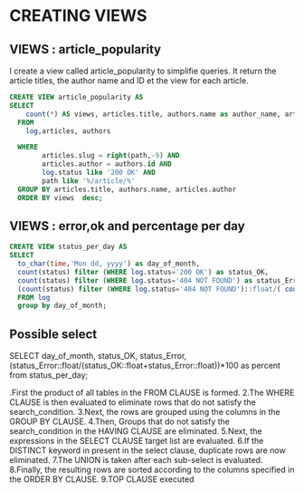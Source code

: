 # CREATING VIEWS


## VIEWS : article_popularity
I create a view called article_popularity to simplifie queries. 
It return the article titles, the author name and ID et the view for each article.

```SQL 
CREATE VIEW article_popularity AS
SELECT 
    count(*) AS views, articles.title, authors.name as author_name, articles.author as author_id
  FROM 
    log,articles, authors 

  WHERE   
        articles.slug = right(path,-9) AND
        articles.author = authors.id AND
        log.status like '200 OK' AND 
        path like '%/article/%' 
  GROUP BY articles.title, authors.name, articles.author
  ORDER BY views  desc;
```

## VIEWS : error,ok and percentage per day

```SQL
CREATE VIEW status_per_day AS
SELECT
  to_char(time,'Mon dd, yyyy') as day_of_month,
  count(status) filter (WHERE log.status='200 OK') as status_OK,
  count(status) filter (WHERE log.status='404 NOT FOUND') as status_Error,
  (count(status) filter (WHERE log.status='404 NOT FOUND')::float/( count(status) filter (WHERE log.status='200 OK')+ count(status) filter (WHERE log.status='404 NOT FOUND')))*100 AS error_percent
  FROM log
  group by day_of_month;
```

## Possible select
SELECT day_of_month, status_OK, status_Error, (status_Error::float/(status_OK::float+status_Error::float))*100 as percent from status_per_day;

.First the product of all tables in the FROM CLAUSE is formed.
2.The WHERE CLAUSE is then evaluated to eliminate rows that do not satisfy the search_condition.
3.Next, the rows are grouped using the columns in the GROUP BY CLAUSE.
4.Then, Groups that do not satisfy the search_condition in the HAVING CLAUSE are eliminated.
5.Next, the expressions in the SELECT CLAUSE target list are evaluated.
6.If the DISTINCT keyword in present in the select clause, duplicate rows are now eliminated.
7.The UNION is taken after each sub-select is evaluated.
8.Finally, the resulting rows are sorted according to the columns specified in the ORDER BY CLAUSE.
9.TOP CLAUSE executed